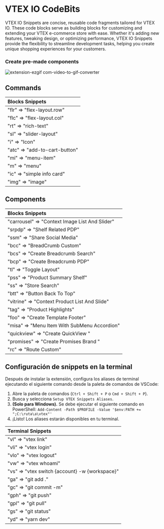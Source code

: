 # VTEX IO CodeBits

VTEX IO Snippets are concise, reusable code fragments tailored for VTEX IO. These code blocks serve as building blocks for customizing and extending your VTEX e-commerce store with ease. Whether it's adding new features, tweaking design, or optimizing performance, VTEX IO Snippets provide the flexibility to streamline development tasks, helping you create unique shopping experiences for your customers.

### Create pre-made components

![extension-ezgif com-video-to-gif-converter](https://github.com/xGinDev/vtex-snippets/assets/57797652/f5e295d9-456f-4f02-b98f-2fd9b65f9970)

## Commands

| Blocks Snippets               |
| :---------------------------- |
| "flr" => "flex-layout.row"    |
| "flc" => "flex-layout.col"    |
| "rt" => "rich-text"           |
| "sl" => "slider-layout"       |
| "i" => "Icon"                 |
| "atc" => "add-to-cart-button" |
| "mi" => "menu-item"           |
| "m" => "menu"                 |
| "ic" => "simple info card"    |
| "img" => "image"              |

## Components

| Blocks Snippets                                |
| :--------------------------------------------- |
| "carrousel" => "Context Image List And Slider" |
| "srpdp" => "Shelf Related PDP"                 |
| "ssm" => "Share Social Media"                  |
| "bcc" => "BreadCrumb Custom"                   |
| "bcs" => "Create Breadcrumb Search"            |
| "bcp" => "Create Breadcrumb PDP"               |
| "tl" => "Toggle Layout"                        |
| "pss" => "Product Summary Shelf"               |
| "ss" => "Store Search"                         |
| "btt" => "Button Back To Top"                  |
| "vitrine" => "Context Product List And Slide"  |
| "tag" => "Product Highlights"                  |
| "foo" => "Create Template Footer"              |
| "misa" => "Menu Item With SubMenu Accordion"   |
| "quickview" => "Create QuickView "             |
| "promises" => "Create Promises Brand "         |
| "rc" => "Route Custom"                         |


## Configuración de snippets en la terminal

Después de instalar la extensión, configura los aliases de terminal ejecutando el siguiente comando desde la paleta de comandos de VSCode:

1. Abre la paleta de comandos (`Ctrl + Shift + P` o `Cmd + Shift + P`).
2. Busca y selecciona `Setup VTEX Snippets Aliases`.
3. **(Solo para Windows).** Se debe ejecutar el siguiente comando en PowerShell: `Add-Content -Path $PROFILE -Value '$env:PATH += ";C:\ruta\a\vtex"'`
4. ¡Listo! Los aliases estarán disponibles en tu terminal.

| Terminal Snippets                                |
| :--------------------------------------------- |
| "vl" => "vtex link" |
| "vli" => "vtex login" |
| "vlo" => "vtex logout" |
| "vw" => "vtex whoami" |
| "vs" => "vtex switch {account} -w {workspace}" |
| "ga" => "git add ." |
| "gc" => "git commit -m" |
| "gph" => "git push" |
| "gpl" => "git pull" |
| "gs" => "git status" |
| "yd" => "yarn dev"                 |